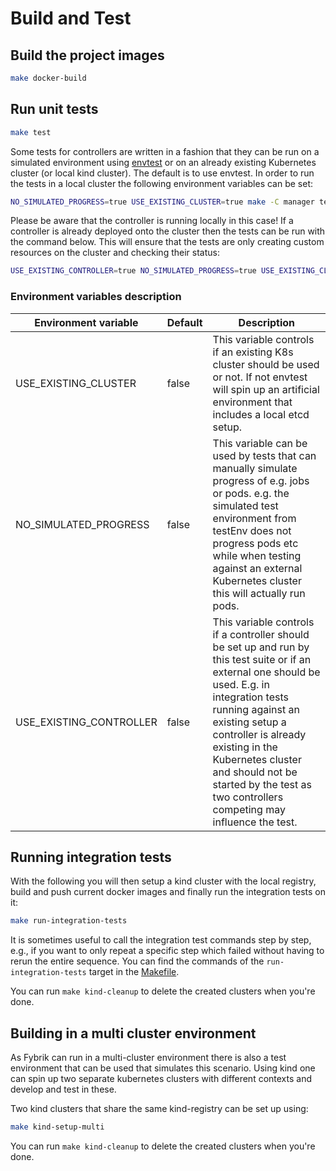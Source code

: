 # Build and Test

## Build the project images

```bash
make docker-build
```

## Run unit tests

```bash
make test
```

Some tests for controllers are written in a fashion that they can be run on a simulated environment using 
[envtest](https://pkg.go.dev/github.com/kubernetes-sigs/controller-runtime/pkg/envtest) or on an already existing
Kubernetes cluster (or local kind cluster). The default is to use envtest. In order to run the tests in a local cluster
the following environment variables can be set:
```bash
NO_SIMULATED_PROGRESS=true USE_EXISTING_CLUSTER=true make -C manager test
```

Please be aware that the controller is running locally in this case! If a controller is already deployed onto the
cluster then the tests can be run with the command below. This will ensure that the tests are only creating custom resources on 
the cluster and checking their status:
```bash
USE_EXISTING_CONTROLLER=true NO_SIMULATED_PROGRESS=true USE_EXISTING_CLUSTER=true make -C manager test
```

### Environment variables description

| Environment variable    | Default | Description
| -                       | -       | - 
| USE_EXISTING_CLUSTER    | false   | This variable controls if an existing K8s cluster should be used or not. If not envtest will spin up an artificial environment that includes a local etcd setup.
| NO_SIMULATED_PROGRESS   | false   | This variable can be used by tests that can manually simulate progress of e.g. jobs or pods. e.g. the simulated test environment from testEnv does not progress pods etc while when testing against an external Kubernetes cluster this will actually run pods.
| USE_EXISTING_CONTROLLER | false   | This variable controls if a controller should be set up and run by this test suite or if an external one should be used. E.g. in integration tests running against an existing setup a controller is already existing in the Kubernetes cluster and should not be started by the test as two controllers competing may influence the test.


## Running integration tests

With the following you will then setup a kind cluster with the local registry,
build and push current docker images and finally run the integration
tests on it:

```bash
make run-integration-tests
```

It is sometimes useful to call the integration test commands step by step, e.g., if you want to only repeat a specific step which failed without having to rerun the entire sequence. You can find the commands of the `run-integration-tests` target in the [Makefile](https://github.com/fybrik/fybrik/blob/master/Makefile).


You can run `make kind-cleanup` to delete the created clusters when you're done.

## Building in a multi cluster environment

As Fybrik can run in a multi-cluster environment there is also a test environment
that can be used that simulates this scenario. Using kind one can spin up two separate kubernetes
clusters with different contexts and develop and test in these. 

Two kind clusters that share the same kind-registry can be set up using:
```bash
make kind-setup-multi
``` 

You can run `make kind-cleanup` to delete the created clusters when you're done.
